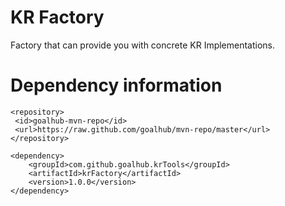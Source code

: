 KR Factory
==========

Factory that can provide you with concrete KR Implementations.


Dependency information 
=====================

```
<repository>
 <id>goalhub-mvn-repo</id>
 <url>https://raw.github.com/goalhub/mvn-repo/master</url>
</repository>
```
	
```	
<dependency>
	<groupId>com.github.goalhub.krTools</groupId>
	<artifactId>krFactory</artifactId>
	<version>1.0.0</version>
</dependency>
```	